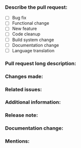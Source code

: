 
<!-- REMOVE SECTIONS THAT ARE NOT APPLICABLE, DON'T OVERTHINK IT -->

<!-- Lines like this one are comments and will not be shown in the final output. -->
<!-- Make sure that you have read the "Contributing" section of the README and also the notes in CodingStyle. -->
<!-- If you are a collaborator, please add labels and assign other collaborators for a review. -->

### Describe the pull request:
<!-- Replace [ ] with [x] to select options. -->
- [ ] Bug fix
- [ ] Functional change
- [ ] New feature
- [ ] Code cleanup
- [ ] Build system change
- [ ] Documentation change
- [ ] Language translation

### Pull request long description:
<!-- Describe your pull request in detail. -->

### Changes made:
<!-- Enumerate the changes with 1), 2), 3) etc. -->
<!-- Ensure the test cases are updated if needed. -->

### Related issues:
<!-- Reference issues with #<issue-num>. -->
<!-- Write "Fixes #<issue-num>" to notify Github that this PR fixes an issue. -->

### Additional information:
<!-- Include sample dive log or other relevant information to allow testing the change where feasible. -->

### Release note:
<!-- Describe if this change needs a release note present in CHANGELOG.md. -->
<!-- Also, please make sure to add the release note on top of the file CHANGELOG.md. -->

### Documentation change:
<!-- If this PR makes changes to user functionality, then the documentation has to be updated too. -->
<!-- Please, briefly outline here what has changed in terms of the user experience (UX). -->
<!-- If UX changes have been made, a maintainer should apply the 'needs-documentation-change' label. -->

### Mentions:
<!-- Mention users that you want to review your pull request with @<user-name>. Leave empty if not sure. -->

